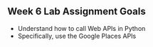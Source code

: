 ## Week 6 Lab Assignment Goals
* Understand how to call Web APIs in Python
* Specifically, use the Google Places APIs
